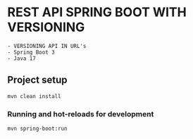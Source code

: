 # REST API SPRING BOOT WITH VERSIONING
```
- VERSIONING API IN URL's
- Spring Boot 3
- Java 17
```

## Project setup
```
mvn clean install
```

### Running and hot-reloads for development
```
mvn spring-boot:run
